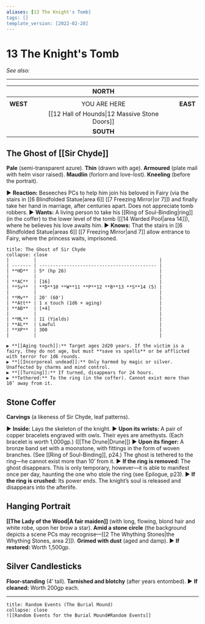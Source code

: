 ```yaml
---
aliases: [13 The Knight's Tomb]
tags: []
template_version: [2022-02-28]
---
```

# 13 The Knight's Tomb
*See also:* 
___
|          |     |                     NORTH                     |     |          |
|:-------- |:--- |:---------------------------------------------:| ---:| --------:|
|          |     |                                               |     |          |
| **WEST** |     |                 YOU ARE HERE                  |     | **EAST** |
|          |     | [[12 Hall of Hounds\|12 Massive Stone Doors]] |     |          |
|          |     |                   **SOUTH**                   |     |          |

## The Ghost of [[Sir Chyde]]
**Pale** (semi-transparent azure).
**Thin** (drawn with age).
**Armoured** (plate mail with helm visor raised).
**Maudlin** (forlorn and love-lost). 
**Kneeling** (before the portrait).

▶ **Reaction:** Beseeches PCs to help him join his beloved in Fairy (via the stairs in [[6 Blindfolded Statue|area 6]] [[7 Freezing Mirror|or 7]]) and finally take her hand in marriage, after centuries apart. Does not appreciate tomb robbers.
▶ **Wants:** A living person to take his [[Ring of Soul-Binding|ring]] (in the coffer) to the lower level of the tomb ([[14 Warded Pool|area 14]]), where he believes his love awaits him.
▶ **Knows:** That the stairs in [[6 Blindfolded Statue|areas 6]] [[7 Freezing Mirror|and 7]] allow entrance to Fairy, where the princess
waits, imprisoned.

```ad-bug
title: The Ghost of Sir Chyde
collapse: close
|         |                                             |
| ------- | ------------------------------------------- |
| **HD**  | 5* (hp 26)                                  |
|         |                                             |
| **AC**  | [16]                                        |
| **Sv**  | **D**10 **W**11 **P**12 **B**13 **S**14 (5) |
|         |                                             |
| **Mv**  | 20' (60')                                   |
| **Att** | 1 x touch (1d6 + aging)                     |
| **AB**  | [+4]                                        |
|         |                                             |
| **ML**  | 11 (Yields)                                 |
| **AL**  | Lawful                                      |
| **XP**  | 300                                         |
|         |                                             |

▶ **[[Aging touch]]:** Target ages 2d20 years. If the victim is a fairy, they do not age, but must **save vs spells** or be afflicted with terror for 1d6 rounds.
▶ **[[Incorporeal undead]]:** Only harmed by magic or silver. Unaffected by charms and mind control.
▶ **[[Turning]]:** If turned, disappears for 24 hours.
▶ **Tethered:** To the ring (in the coffer). Cannot exist more than 10’ away from it.
```

## Stone Coffer
**Carvings** (a likeness of Sir Chyde, leaf patterns).

▶ **Inside:** Lays the skeleton of the knight.
▶ **Upon its wrists:** A pair of copper bracelets engraved with owls. Their eyes are amethysts. (Each bracelet is worth 1,000gp.) ([[The Drune|Drune]])
▶ **Upon its finger:** A bronze band set with a moonstone, with fittings in the form of woven branches. (See [[Ring of Soul-Binding]], p24.) The ghost is tethered to the ring—he cannot exist more than 10’ from it.
▶ **If the ring is removed:** The ghost disappears. This is only temporary, however—it is able to manifest once per day, haunting the one who stole the ring (see Epilogue, p23).
▶ **If the ring is crushed:** Its power ends. The knight’s soul is released and disappears into the afterlife.

## Hanging Portrait
**[[The Lady of the Wood|A fair maiden]]** (with long, flowing, blond hair and white robe, upon her brow a star).
**Amid a stone circle** (the background depicts a scene PCs may recognise—[[2 The Whything Stones|the Whything Stones, area 2]]). 
**Grimed with dust** (aged and damp).
▶ **If restored:** Worth 1,500gp.

## Silver Candlesticks
**Floor-standing** (4’ tall).
**Tarnished and blotchy** (after years entombed).
▶ **If cleaned:** Worth 200gp each.
___
```ad-warning
title: Random Events (The Burial Mound)
collapse: close
![[Random Events for the Burial Mound#Random Events]]
```